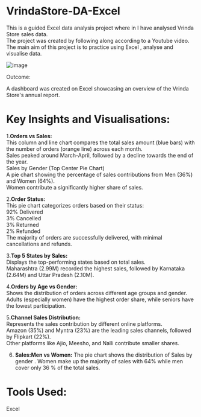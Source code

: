 # VrindaStore-DA-Excel

This is a guided Excel data analysis project where in I have analysed Vrinda Store sales data.   
The project was created by following along according to a Youtube video.  
The main aim of this project is to practice using Excel , analyse and visualise data.  

  
![image](https://github.com/user-attachments/assets/680d8402-befe-47f7-a057-375d85059c6a)    

Outcome:

A dashboard was created on Excel showcasing an overview of the Vrinda Store's annual report.


# Key Insights and Visualisations:  
1.**Orders vs Sales:**    
This column and line chart compares the total sales amount (blue bars) with the number of orders (orange line) across each month.  
Sales peaked around March-April, followed by a decline towards the end of the year.  
Sales by Gender (Top Center Pie Chart)  
A pie chart showing the percentage of sales contributions from Men (36%) and Women (64%).  
Women contribute a significantly higher share of sales.  
  
2.**Order Status:**  
This pie chart categorizes orders based on their status:  
92% Delivered    
3% Cancelled     
3% Returned  
2% Refunded  
The majority of orders are successfully delivered, with minimal cancellations and refunds.  
  
3.**Top 5 States by Sales:**   
Displays the top-performing states based on total sales.    
Maharashtra (2.99M) recorded the highest sales, followed by Karnataka (2.64M) and Uttar Pradesh (2.10M).  

4.**Orders by Age vs Gender:**   
Shows the distribution of orders across different age groups and gender.  
Adults (especially women) have the highest order share, while seniors have the lowest participation.  

5.**Channel Sales Distribution:**   
Represents the sales contribution by different online platforms.  
Amazon (35%) and Myntra (23%) are the leading sales channels, followed by Flipkart (22%).  
Other platforms like Ajio, Meesho, and Nalli contribute smaller shares.  

6. **Sales:Men vs Women:**
The pie chart shows the distribution of Sales by gender .
Women make up the majority of sales with  64% while men cover only 36 % of the total sales.  

# Tools Used:  
Excel  

